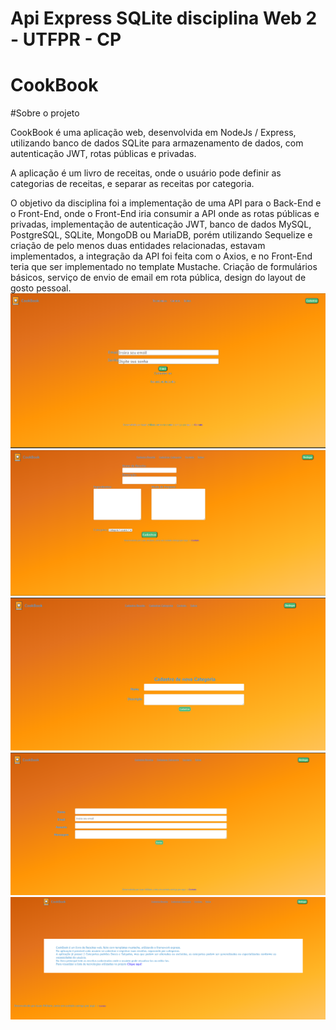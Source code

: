 # Api Express SQLite disciplina Web 2 - UTFPR - CP
# CookBook

#Sobre o projeto


CookBook é uma aplicação web, desenvolvida em NodeJs / Express, utilizando banco de dados SQLite para armazenamento de dados, com autenticação JWT, rotas públicas e privadas.

A aplicação é um livro de receitas, onde o usuário pode definir as categorias de receitas, e separar as receitas por categoria.

O objetivo da disciplina foi a implementação de uma API para o Back-End e o Front-End, onde o Front-End iria consumir a API onde as rotas públicas e privadas, implementação de autenticação JWT,
banco de dados MySQL, PostgreSQL, SQLite, MongoDB ou MariaDB, porém utilizando Sequelize e criação de pelo menos duas entidades relacionadas, estavam implementados, a integração da API foi feita com o Axios, e no Front-End teria que ser implementado no 
template Mustache. 
Criação de formulários básicos, serviço de envio de email em rota pública, design do layout de gosto pessoal.
![Tela de Login](https://github.com/luanwma/ApiExpressSQLiteWeb2/blob/main/imgs_readme/loginView.PNG)
![Tela de Cadastro de Receitas](https://github.com/luanwma/ApiExpressSQLiteWeb2/blob/main/imgs_readme/cadastrarreceitaView.PNG)
![Tela de Cadastro de Categoria](https://github.com/luanwma/ApiExpressSQLiteWeb2/blob/main/imgs_readme/cadastrarcategoria.PNG)
![Tela de Contato](https://github.com/luanwma/ApiExpressSQLiteWeb2/blob/main/imgs_readme/contatoView.PNG)
![Tela Sobre](https://github.com/luanwma/ApiExpressSQLiteWeb2/blob/main/imgs_readme/sobreView.PNG)
